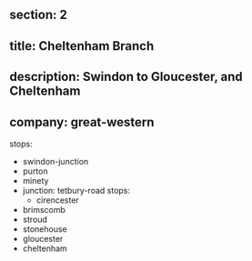 section: 2
----
title: Cheltenham Branch
----
description: Swindon to Gloucester, and Cheltenham
----
company: great-western
----
stops:
- swindon-junction
- purton
- minety
- junction: tetbury-road
  stops:
    - cirencester
- brimscomb
- stroud
- stonehouse
- gloucester
- cheltenham
